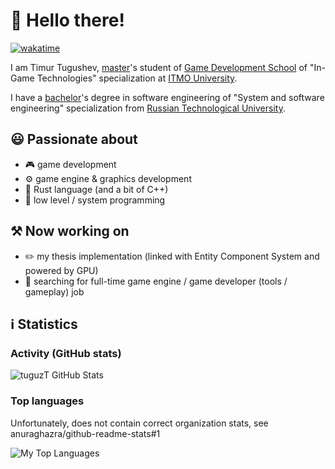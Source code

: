 # 👋 Hello there!

[![wakatime](https://wakatime.com/badge/user/da1c3780-cc91-46d8-b857-87c69ed7ae25.svg)](https://wakatime.com/@da1c3780-cc91-46d8-b857-87c69ed7ae25)

I am Timur Tugushev, [master](https://abit.itmo.ru/en/program/master/gamedev)'s student of [Game Development School](https://en.itmo.ru/en/department/509/Game_Development_School.htm) of "In-Game Technologies" specialization at [ITMO University](https://en.itmo.ru).

I have a [bachelor](https://english.mirea.ru/academics/institutes/institute-of-information-technologies/training-program/bachelor-s-degree-programs/09-03-04-software-engineering/)'s degree in software engineering of "System and software engineering" specialization from [Russian Technological University](https://english.mirea.ru).

## 😃 Passionate about
- 🎮 game development
- ⚙️ game engine & graphics development
- 🦀 Rust language (and a bit of C++)
- 🔢 low level / system programming

## ⚒️ Now working on
- ✏️ my thesis implementation (linked with Entity Component System and powered by GPU)
- 💼 searching for full-time game engine / game developer (tools / gameplay) job

## ℹ️ Statistics

### Activity (GitHub stats)

![tuguzT GitHub Stats](https://github-readme-stats-tuguzts-projects.vercel.app/api?username=tuguzT&show_icons=true&theme=dark&role=OWNER,COLLABORATOR,ORGANIZATION_MEMBER)

### Top languages

Unfortunately, does not contain correct organization stats, see anuraghazra/github-readme-stats#1

![My Top Languages](https://github-readme-stats.vercel.app/api/top-langs/?username=tuguzT&langs_count=12&exclude_repo=programmers-game&layout=compact&theme=dark&hide=jupyter%20notebook&role=OWNER,COLLABORATOR,ORGANIZATION_MEMBER)
